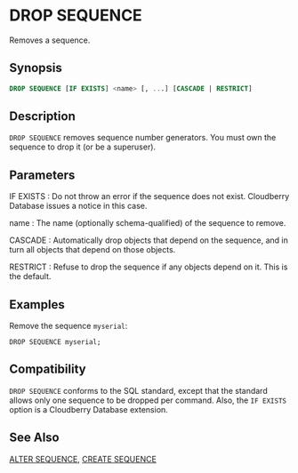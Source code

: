 # DROP SEQUENCE

Removes a sequence.

## Synopsis

```sql
DROP SEQUENCE [IF EXISTS] <name> [, ...] [CASCADE | RESTRICT]
```

## Description

`DROP SEQUENCE` removes sequence number generators. You must own the sequence to drop it (or be a superuser).

## Parameters

IF EXISTS
:   Do not throw an error if the sequence does not exist. Cloudberry Database issues a notice in this case.

name
:   The name (optionally schema-qualified) of the sequence to remove.

CASCADE
:   Automatically drop objects that depend on the sequence, and in turn all objects that depend on those objects.

RESTRICT
:   Refuse to drop the sequence if any objects depend on it. This is the default.

## Examples

Remove the sequence `myserial`:

```
DROP SEQUENCE myserial;
```

## Compatibility

`DROP SEQUENCE` conforms to the SQL standard, except that the standard allows only one sequence to be dropped per command. Also, the `IF EXISTS` option is a Cloudberry Database extension.

## See Also

[ALTER SEQUENCE](/docs/sql-statements/sql-statement-alter-sequence.md), [CREATE SEQUENCE](/docs/sql-statements/sql-statement-create-sequence.md)



